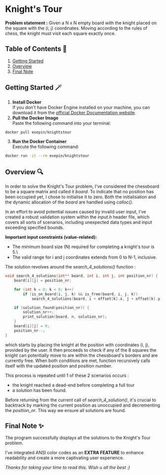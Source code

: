 ﻿# Knight's Tour

**Problem statement :** Given a N x N empty board with the knight placed on the square 
with the (i, j) coordinates. Moving according to the rules of chess, the knight must 
visit each square exactly once.

## Table of Contents 📃
1. [Getting Started](#getting-started)
2. [Overview](#overview)
3. [Final Note](#final-note)

<a name="getting-started"></a>
## Getting Started 🪄
1. **Install Docker**\
If you don't have Docker Engine installed on your machine, you can download it from the [official Docker Documentation website](https://docs.docker.com/engine/install/).
2. **Pull the Docker Image**\
Paste the following command into your terminal:
```bash
docker pull evepin/knightstour
```
3. **Run the Docker Container**\
Execute the following command:
```bash
docker run -it --rm evepin/knightstour
```

<a name="overview"></a>
## Overview 🔍
In order to solve the Knight's Tour problem, I've considered the chessboard 
to be a square matrix and called it *board*. To indicate that no position has 
been occupied yet, I chose to initialise it to zero. Both the initialisation 
and the dynamic allocation of the *board* are handled using *calloc()*.

In an effort to avoid potential issues caused by invalid user input, I've 
created a robust validation system within the *input.h* header file, which covers 
all sorts of scenarios, including unexpected data types and input exceeding 
specified bounds.

**Important input constraints (value-related):**
* The minimum board size (N) required for completing a knight's tour is 5.\
* The valid range for i and j coordinates extends from 0 to N-1, inclusive.

The solution revolves around the *search_4_solutions()* function :
```c
void search_4_solutions(int** board, int i, int j, int position_nr) {
	board[i][j] = position_nr;

	for (int k = 0; k < 8; k++)
		if (is_on_board(i, j, k) && is_free(board, i, j, k))
			search_4_solutions(board, i + offset[k].x, j + offset[k].y, position_nr + 1);

	if (solution_found(position_nr)) {
		solution_nr++;
		print_solution(board, n, solution_nr);
	}
	board[i][j] = 0;
	position_nr--;
}
```
which starts by placing the knight at the position with coordinates (i, j), 
provided by the user. It then proceeds to check if any of the 8 squares the 
knight can potentially move to are within the chessboard's borders and are 
currently free. When both conditions are met, function recursively calls 
itself with the updated position and position number.

This process is repeated until 1 of these 2 scenarios occurs :
* the knight reached a dead-end before completing a full tour
* a solution has been found.

Before returning from the current call of *search_4_solution()*,  it's crucial 
to backtrack by marking the current position as unoccupied and decrementing the 
*position_nr*. This way we ensure all solutions are found.

<a name="final-note"></a>
## Final Note ✨
The program successfully displays all the solutions to the Knight's Tour problem.

I've integrated ANSI color codes as an **EXTRA FEATURE** to enhance readability 
and create a more captivating user experience.

*Thanks for taking your time to read this. Wish u all the best :)*

